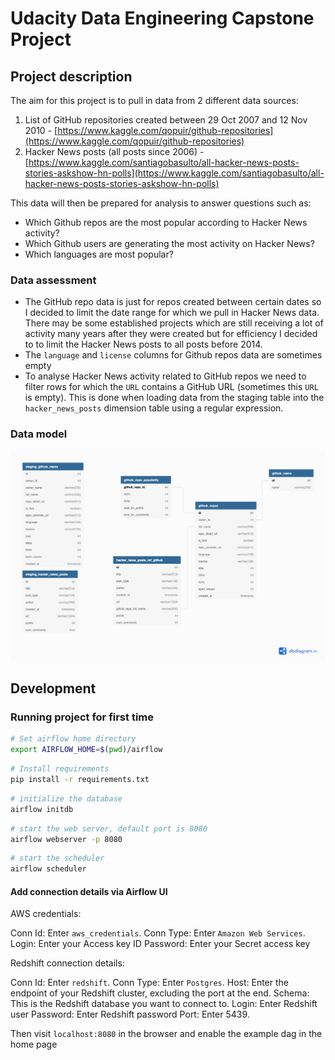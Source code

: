 Udacity Data Engineering Capstone Project
=========================================

Project description
-------------------

The aim for this project is to pull in data from 2 different data sources:

1. List of GitHub repositories created between 29 Oct 2007 and 12 Nov 2010 - [https://www.kaggle.com/qopuir/github-repositories](https://www.kaggle.com/qopuir/github-repositories)
2. Hacker News posts (all posts since 2006) - [https://www.kaggle.com/santiagobasulto/all-hacker-news-posts-stories-askshow-hn-polls](https://www.kaggle.com/santiagobasulto/all-hacker-news-posts-stories-askshow-hn-polls)

This data will then be prepared for analysis to answer questions such as:
- Which Github repos are the most popular according to Hacker News activity?
- Which Github users are generating the most activity on Hacker News?
- Which languages are most popular?

### Data assessment

- The GitHub repo data is just for repos created between certain dates so I decided to limit the date range for which we pull in Hacker News data. There may be some established projects which are still receiving a lot of activity many years after they were created but for efficiency I decided to to limit the Hacker News posts to all posts before 2014.
- The `language` and `license` columns for Github repos data are sometimes empty
- To analyse Hacker News activity related to GitHub repos we need to filter rows for which the `URL` contains a GitHub URL (sometimes this `URL` is empty). This is done when loading data from the staging table into the `hacker_news_posts` dimension table using a regular expression.

### Data model

![Data model](ERDiagram.png)

Development
-----------

### Running project for first time

```bash
# Set airflow home directory
export AIRFLOW_HOME=$(pwd)/airflow
```

```bash
# Install requirements
pip install -r requirements.txt
```

```bash
# initialize the database
airflow initdb
```

```bash
# start the web server, default port is 8080
airflow webserver -p 8080
```

```bash
# start the scheduler
airflow scheduler
```

#### Add connection details via Airflow UI
AWS credentials:

Conn Id: Enter `aws_credentials`.
Conn Type: Enter `Amazon Web Services`.
Login: Enter your Access key ID
Password: Enter your Secret access key

Redshift connection details:

Conn Id: Enter `redshift`.
Conn Type: Enter `Postgres`.
Host: Enter the endpoint of your Redshift cluster, excluding the port at the end.
Schema: This is the Redshift database you want to connect to.
Login: Enter Redshift user
Password: Enter Redshift password
Port: Enter 5439.


Then visit `localhost:8080` in the browser and enable the example dag in the home page
